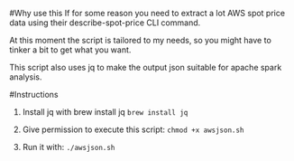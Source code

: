 #Why use this 
If for some reason you need to extract a lot AWS spot price data using their describe-spot-price CLI command. 

At this moment the script is tailored to my needs, so you might have to tinker a bit to get what you want. 

This script also uses jq to make the output json suitable for apache spark analysis.

#Instructions 

1. Install jq with brew install jq `brew install jq`

2. Give permission to execute this script: `chmod +x awsjson.sh`

3. Run it with: `./awsjson.sh`
